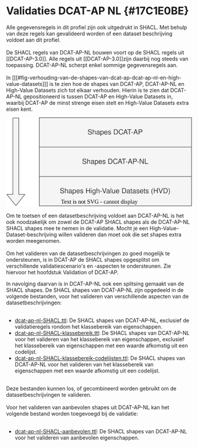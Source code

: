 # Validaties DCAT-AP NL {#17C1E0BE}

Alle gegevensregels in dit profiel zijn ook uitgedrukt in SHACL. Met behulp van deze regels kan gevalideerd worden of een dataset beschrijving voldoet aan dit profiel.
<br/>
<br/>
De SHACL regels van DCAT-AP-NL bouwen voort op de SHACL regels uit [[DCAT-AP-3.0]]. Alle regels uit [[DCAT-AP-3.0]]zijn daarbij nog steeds van toepassing. DCAT-AP-NL scherpt enkel sommige gegevensregels aan.
<br/>
<br/>
In [[[#fig-verhouding-van-de-shapes-van-dcat-ap-dcat-ap-nl-en-high-value-datasets]]] is te zien hoe de shapes van DCAT-AP, DCAT-AP-NL en High-Value Datasets zich tot elkaar verhouden. Hierin is te zien dat DCAT-AP-NL gepositioneerd is tussen DCAT-AP en High-Value Datasets in, waarbij DCAT-AP de minst strenge eisen stelt en High-Value Datasets extra eisen kent.

![Verhouding van de shapes van DCAT-AP, DCAT-AP-NL en High-Value Datasets](./media/shapes.svg "Verhouding van de shapes van DCAT-AP, DCAT-AP-NL en High-Value Datasets")

Om te toetsen of een datasetbeschrijving voldoet aan DCAT-AP-NL is het ook noodzakelijk om zowel de DCAT-AP SHACL shapes als de DCAT-AP-NL SHACL shapes mee te nemen in de validatie. Mocht je een High-Value-Dataset-beschrijving willen valideren dan moet ook die set shapes extra worden meegenomen.
<br/>
<br/>
Om het valideren van de datasetbeschrijvingen zo goed mogelijk te ondersteunen, is in DCAT-AP de SHACL shapes opgesplitst om verschillende validatiescenario's en -aspecten te ondersteunen. Zie hiervoor het hoofdstuk <a data-cite="DCAT-AP-3.0#validation-of-dcat-ap">Validation of DCAT-AP</a>.

In navolging daarvan is in DCAT-AP-NL ook een splitsing gemaakt van de SHACL shapes. De SHACL shapes van DCAT-AP-NL zijn opgedeeld in de volgende bestanden, voor het valideren van verschillende aspecten van de datasetbeschrijvingen:
<br/>
<br/>
* [dcat-ap-nl-SHACL.ttl](https://geonovum.github.io/DCAT-AP-NL30/shapes/dcat-ap-nl-SHACL.ttl): De SHACL shapes van DCAT-AP-NL, exclusief de validatieregels rondom het klassebereik van eigenschappen.
* [dcat-ap-nl-SHACL-klassebereik.ttl](https://geonovum.github.io/DCAT-AP-NL30/shapes/dcat-ap-nl-SHACL-klassebereik.ttl): De SHACL shapes van DCAT-AP-NL voor het valideren van het klassebereik van eigenschappen, exclusief het klassebereik van eigenschappen met een waarde afkomstig uit een codelijst.
* [dcat-ap-nl-SHACL-klassebereik-codelijsten.ttl](https://geonovum.github.io/DCAT-AP-NL30/shapes/dcat-ap-nl-SHACL-klassebereik-codelijsten.ttl): De SHACL shapes van DCAT-AP-NL voor het valideren van het klassebereik van eigenschappen met een waarde afkomstig uit een codelijst.
  
<br/>
Deze bestanden kunnen los, of gecombineerd worden gebruikt om de datasetbeschrijvingen te valideren.
<br/>
<br/>
Voor het valideren van aanbevolen shapes uit DCAT-AP-NL kan het volgende bestand worden toegevoegd bij de validatie:
<br/>
<br/>

* [dcat-ap-nl-SHACL-aanbevolen.ttl](https://geonovum.github.io/DCAT-AP-NL30/shapes/dcat-ap-nl-SHACL-aanbevolen.ttl): De SHACL shapes van DCAT-AP-NL voor het valideren van aanbevolen eigenschappen.
